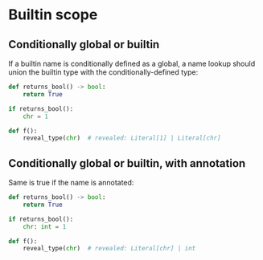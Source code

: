 # Builtin scope

## Conditionally global or builtin

If a builtin name is conditionally defined as a global, a name lookup should union the builtin type
with the conditionally-defined type:

```py
def returns_bool() -> bool:
    return True

if returns_bool():
    chr = 1

def f():
    reveal_type(chr)  # revealed: Literal[1] | Literal[chr]
```

## Conditionally global or builtin, with annotation

Same is true if the name is annotated:

```py
def returns_bool() -> bool:
    return True

if returns_bool():
    chr: int = 1

def f():
    reveal_type(chr)  # revealed: Literal[chr] | int
```
